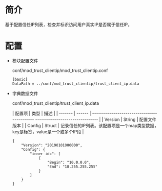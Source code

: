 # 简介 

基于配置信任IP列表，检查并标识访问用户真实IP是否属于信任IP。

# 配置

- 模块配置文件

  conf/mod_trust_clientip/mod_trust_clientip.conf

  ```
  [basic]
  DataPath = ../conf/mod_trust_clientip/trust_client_ip.data
  ```

- 字典数据文件

  conf/mod_trust_clientip/trust_client_ip.data

  | 配置项  | 类型   | 描述                                                                          |
  | ------- | ------ | -------------------------------------------- -------------------------------- |
  | Version | String | 配置文件版本                                                                  |
  | Config  | Struct | 记录信任的IP列表。该配置项是一个map类型数据，key是标签，value是一个或多个IP段 |

  ```
  {
      "Version": "20190101000000",
      "Config": {
          "inner-idc": [
              {
                  "Begin": "10.0.0.0",
                  "End": "10.255.255.255"
              }
          ]
      }
  }
  ```

